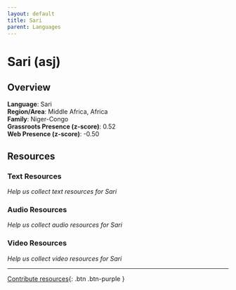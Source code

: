 ```yaml
---
layout: default
title: Sari
parent: Languages
---
```


# Sari (asj)

## Overview

**Language**: Sari  
**Region/Area**: Middle Africa, Africa  
**Family**: Niger-Congo  
**Grassroots Presence (z-score)**: 0.52  
**Web Presence (z-score)**: -0.50  

## Resources

### Text Resources
*Help us collect text resources for Sari*

### Audio Resources
*Help us collect audio resources for Sari*

### Video Resources
*Help us collect video resources for Sari*

---

[Contribute resources](https://forms.office.com/e/1SfLJx3u1r){: .btn .btn-purple }

